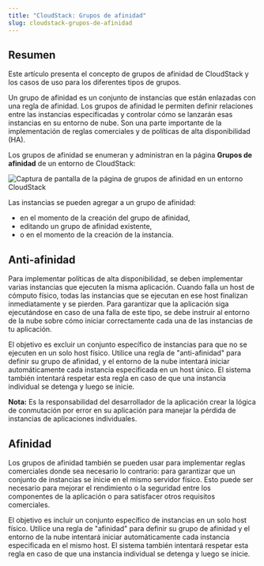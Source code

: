 ```yaml
---
title: "CloudStack: Grupos de afinidad"
slug: cloudstack-grupos-de-afinidad
---
```



## Resumen

Este artículo presenta el concepto de grupos de afinidad de CloudStack y los casos de uso para los diferentes tipos de grupos.

Un grupo de afinidad es un conjunto de instancias que están enlazadas con una regla de afinidad. Los grupos de afinidad le permiten definir relaciones entre las instancias especificadas y controlar cómo se lanzarán esas instancias en su entorno de nube. Son una parte importante de la implementación de reglas comerciales y de políticas de alta disponibilidad \(HA\).

Los grupos de afinidad se enumeran y administran en la página **Grupos de afinidad** de un entorno de CloudStack:

![Captura de pantalla de la página de grupos de afinidad en un entorno CloudStack](/assets/cs-affinity-groups-en.png)

Las instancias se pueden agregar a un grupo de afinidad:

- en el momento de la creación del grupo de afinidad,
- editando un grupo de afinidad existente,
- o en el momento de la creación de la instancia.

## Anti-afinidad

Para implementar políticas de alta disponibilidad, se deben implementar varias instancias que ejecuten la misma aplicación. Cuando falla un host de cómputo físico, todas las instancias que se ejecutan en ese host finalizan inmediatamente y se pierden. Para garantizar que la aplicación siga ejecutándose en caso de una falla de este tipo, se debe instruir al entorno de la nube sobre cómo iniciar correctamente cada una de las instancias de tu aplicación.

El objetivo es excluir un conjunto específico de instancias para que no se ejecuten en un solo host físico. Utilice una regla de "anti-afinidad" para definir su grupo de afinidad, y el entorno de la nube intentará iniciar automáticamente cada instancia especificada en un host único. El sistema también intentará respetar esta regla en caso de que una instancia individual se detenga y luego se inicie.

**Nota:** Es la responsabilidad del desarrollador de la aplicación crear la lógica de conmutación por error en su aplicación para manejar la pérdida de instancias de aplicaciones individuales.

## Afinidad

Los grupos de afinidad también se pueden usar para implementar reglas comerciales donde sea necesario lo contrario: para garantizar que un conjunto de instancias se inicie en el mismo servidor físico. Esto puede ser necesario para mejorar el rendimiento o la seguridad entre los componentes de la aplicación o para satisfacer otros requisitos comerciales.

El objetivo es incluir un conjunto específico de instancias en un solo host físico. Utilice una regla de "afinidad" para definir su grupo de afinidad y el entorno de la nube intentará iniciar automáticamente cada instancia especificada en el mismo host. El sistema también intentará respetar esta regla en caso de que una instancia individual se detenga y luego se inicie.


